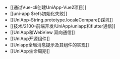 - [[通过Vue-cli创建UniApp-Vue2项目]]
- [[uni-app $refs初始化失败]]
- [[UniApp-String.prototype.localeCompare()踩坑]]
- [[技术/2100-前端开发/UniApp/uniapp和flutter通信]]
- [[UniApp和WebView 双向通信]]
- [[UniApp开源组件]]
- [[Uniapp全局消息提示及其组件的实现]]
- [[UniApp生命周期]]
